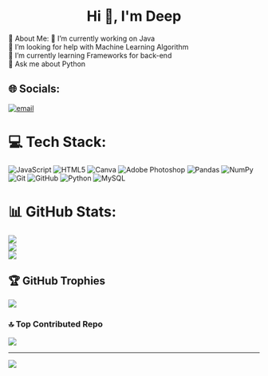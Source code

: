 <h1 align="center">Hi 👋, I'm Deep </h1>
💫 About Me:
🔭 I’m currently working on Java <br>👯 I’m looking for help with Machine Learning Algorithm<br>🌱 I’m currently learning Frameworks for back-end <br>💬 Ask me about Python<br>


## 🌐 Socials:
[![email](https://img.shields.io/badge/Email-D14836?logo=gmail&logoColor=white)](mailto:vermadeep994@gmail.com) 

# 💻 Tech Stack:
![JavaScript](https://img.shields.io/badge/javascript-%23323330.svg?style=for-the-badge&logo=javascript&logoColor=%23F7DF1E) ![HTML5](https://img.shields.io/badge/html5-%23E34F26.svg?style=for-the-badge&logo=html5&logoColor=white) ![Canva](https://img.shields.io/badge/Canva-%2300C4CC.svg?style=for-the-badge&logo=Canva&logoColor=white) ![Adobe Photoshop](https://img.shields.io/badge/adobe%20photoshop-%2331A8FF.svg?style=for-the-badge&logo=adobe%20photoshop&logoColor=white) ![Pandas](https://img.shields.io/badge/pandas-%23150458.svg?style=for-the-badge&logo=pandas&logoColor=white) ![NumPy](https://img.shields.io/badge/numpy-%23013243.svg?style=for-the-badge&logo=numpy&logoColor=white) ![Git](https://img.shields.io/badge/git-%23F05033.svg?style=for-the-badge&logo=git&logoColor=white) ![GitHub](https://img.shields.io/badge/github-%23121011.svg?style=for-the-badge&logo=github&logoColor=white) ![Python](https://img.shields.io/badge/python-3670A0?style=for-the-badge&logo=python&logoColor=ffdd54) ![MySQL](https://img.shields.io/badge/mysql-4479A1.svg?style=for-the-badge&logo=mysql&logoColor=white)
# 📊 GitHub Stats:
![](https://github-readme-stats.vercel.app/api?username=ideepverma&theme=dark&hide_border=false&include_all_commits=false&count_private=false)<br/>
![](https://nirzak-streak-stats.vercel.app/?user=ideepverma&theme=dark&hide_border=false)<br/>
![](https://github-readme-stats.vercel.app/api/top-langs/?username=ideepverma&theme=dark&hide_border=false&include_all_commits=false&count_private=false&layout=compact)

## 🏆 GitHub Trophies
![](https://github-profile-trophy.vercel.app/?username=ideepverma&theme=radical&no-frame=true&no-bg=false&margin-w=4)

### 🔝 Top Contributed Repo
![](https://github-contributor-stats.vercel.app/api?username=ideepverma&limit=5&theme=dark&combine_all_yearly_contributions=true)

---
[![](https://visitcount.itsvg.in/api?id=ideepverma&icon=0&color=0)](https://visitcount.itsvg.in)

<!-- Proudly created by Deep  -->
